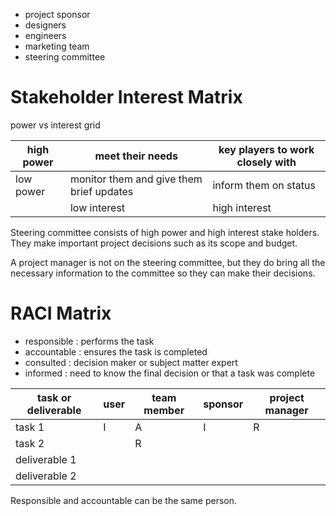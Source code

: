 - project sponsor
- designers
- engineers
- marketing team
- steering committee

# Stakeholder Interest Matrix

power vs interest grid

|high power|meet their needs|key players to work closely with|
|--|--|--|
|low power|monitor them and give them brief updates|inform them on status|
||low interest|high interest|

Steering committee consists of high power and high interest stake holders. They make important project decisions such as its scope and budget.

A project manager is not on the steering committee, but they do bring all the necessary information to the committee so they can make their decisions.

# RACI Matrix

- responsible : performs the task
- accountable : ensures the task is completed
- consulted : decision maker or subject matter expert
- informed : need to know the final decision or that a task was complete

|task or deliverable|user|team member|sponsor|project manager|
|--|--|--|--|--|
|task 1|I|A|I|R|
|task 2||R|||
|deliverable 1|||||
|deliverable 2|||||

Responsible and accountable can be the same person.

